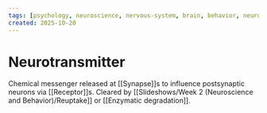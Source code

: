 ```yaml
---
tags: [psychology, neuroscience, nervous-system, brain, behavior, neurotransmitters]
created: 2025-10-20
---
```

# Neurotransmitter

Chemical messenger released at [[Synapse]]s to influence postsynaptic neurons via [[Receptor]]s. Cleared by [[Slideshows/Week 2 (Neuroscience and Behavior)/Reuptake]] or [[Enzymatic degradation]].

